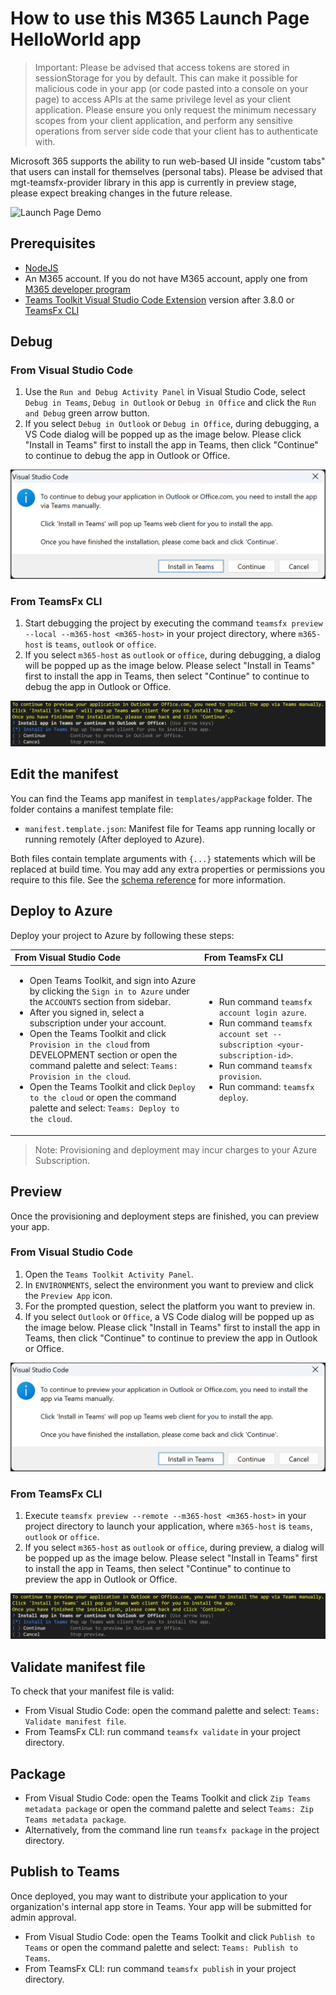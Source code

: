 # How to use this M365 Launch Page HelloWorld app

> Important: Please be advised that access tokens are stored in sessionStorage for you by default. This can make it possible for malicious code in your app (or code pasted into a console on your page) to access APIs at the same privilege level as your client application. Please ensure you only request the minimum necessary scopes from your client application, and perform any sensitive operations from server side code that your client has to authenticate with.

Microsoft 365 supports the ability to run web-based UI inside "custom tabs" that users can install for themselves (personal tabs). Please be advised that mgt-teamsfx-provider library in this app is currently in preview stage, please expect breaking changes in the future release.

![Launch Page Demo](./images/launch-page-demo.gif)

## Prerequisites

- [NodeJS](https://nodejs.org/en/)
- An M365 account. If you do not have M365 account, apply one from [M365 developer program](https://developer.microsoft.com/en-us/microsoft-365/dev-program)
- [Teams Toolkit Visual Studio Code Extension](https://aka.ms/teams-toolkit) version after 3.8.0 or [TeamsFx CLI](https://aka.ms/teamsfx-cli)

## Debug
### From Visual Studio Code
1. Use the `Run and Debug Activity Panel` in Visual Studio Code, select `Debug in Teams`, `Debug in Outlook` or `Debug in Office` and click the `Run and Debug` green arrow button.
2. If you select `Debug in Outlook` or `Debug in Office`, during debugging, a VS Code dialog will be popped up as the image below. Please click "Install in Teams" first to install the app in Teams, then click "Continue" to continue to debug the app in Outlook or Office.

  ![Install in Teams VSC Local](./images/install-in-teams-vsc-local.png)

### From TeamsFx CLI
1. Start debugging the project by executing the command `teamsfx preview --local --m365-host <m365-host>` in your project directory, where `m365-host` is `teams`, `outlook` or `office`.
2. If you select `m365-host` as `outlook` or `office`, during debugging, a dialog will be popped up as the image below. Please select "Install in Teams" first to install the app in Teams, then select "Continue" to continue to debug the app in Outlook or Office.

  ![Install in Teams CLI](./images/install-in-teams-cli.png)

## Edit the manifest

You can find the Teams app manifest in `templates/appPackage` folder. The folder contains a manifest template file:
* `manifest.template.json`: Manifest file for Teams app running locally or running remotely (After deployed to Azure).

Both files contain template arguments with `{...}` statements which will be replaced at build time. You may add any extra properties or permissions you require to this file. See the [schema reference](https://docs.microsoft.com/en-us/microsoftteams/platform/resources/schema/manifest-schema) for more information.

## Deploy to Azure

Deploy your project to Azure by following these steps:

| From Visual Studio Code                                                                                                                                                                                                                                                                                                                                                  | From TeamsFx CLI                                                                                                                                                                                                                    |
| :----------------------------------------------------------------------------------------------------------------------------------------------------------------------------------------------------------------------------------------------------------------------------------------------------------------------------------------------------------------------- | :---------------------------------------------------------------------------------------------------------------------------------------------------------------------------------------------------------------------------------- |
| <ul><li>Open Teams Toolkit, and sign into Azure by clicking the `Sign in to Azure` under the `ACCOUNTS` section from sidebar.</li> <li>After you signed in, select a subscription under your account.</li><li>Open the Teams Toolkit and click `Provision in the cloud` from DEVELOPMENT section or open the command palette and select: `Teams: Provision in the cloud`.</li><li>Open the Teams Toolkit and click `Deploy to the cloud` or open the command palette and select: `Teams: Deploy to the cloud`.</li></ul> | <ul> <li>Run command `teamsfx account login azure`.</li> <li>Run command `teamsfx account set --subscription <your-subscription-id>`.</li> <li> Run command `teamsfx provision`.</li> <li>Run command: `teamsfx deploy`. </li></ul> |

> Note: Provisioning and deployment may incur charges to your Azure Subscription.

## Preview

Once the provisioning and deployment steps are finished, you can preview your app.

### From Visual Studio Code
1. Open the `Teams Toolkit Activity Panel`.
2. In `ENVIRONMENTS`, select the environment you want to preview and click the `Preview App` icon.
3. For the prompted question, select the platform you want to preview in.
4. If you select `Outlook` or `Office`, a VS Code dialog will be popped up as the image below. Please click "Install in Teams" first to install the app in Teams, then click "Continue" to continue to preview the app in Outlook or Office.

  ![Install in Teams VSC Remote](./images/install-in-teams-vsc-remote.png)

### From TeamsFx CLI
1. Execute `teamsfx preview --remote --m365-host <m365-host>` in your project directory to launch your application, where `m365-host` is `teams`, `outlook` or `office`.
2. If you select `m365-host` as `outlook` or `office`, during preview, a dialog will be popped up as the image below. Please select "Install in Teams" first to install the app in Teams, then select "Continue" to continue to preview the app in Outlook or Office.

  ![Install in Teams CLI](./images/install-in-teams-cli.png)

## Validate manifest file

To check that your manifest file is valid:

- From Visual Studio Code: open the command palette and select: `Teams: Validate manifest file`.
- From TeamsFx CLI: run command `teamsfx validate` in your project directory.

## Package

- From Visual Studio Code: open the Teams Toolkit and click `Zip Teams metadata package` or open the command palette and select `Teams: Zip Teams metadata package`.
- Alternatively, from the command line run `teamsfx package` in the project directory.

## Publish to Teams

Once deployed, you may want to distribute your application to your organization's internal app store in Teams. Your app will be submitted for admin approval.

- From Visual Studio Code: open the Teams Toolkit and click `Publish to Teams` or open the command palette and select: `Teams: Publish to Teams`.
- From TeamsFx CLI: run command `teamsfx publish` in your project directory.

